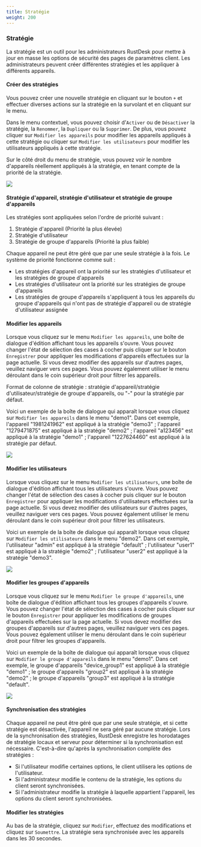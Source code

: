 ```yaml
---
title: Stratégie
weight: 200
---
```


### Stratégie

La stratégie est un outil pour les administrateurs RustDesk pour mettre à jour en masse les options de sécurité des pages de paramètres client. Les administrateurs peuvent créer différentes stratégies et les appliquer à différents appareils.

#### Créer des stratégies

Vous pouvez créer une nouvelle stratégie en cliquant sur le bouton `+` et effectuer diverses actions sur la stratégie en la survolant et en cliquant sur le menu.

Dans le menu contextuel, vous pouvez choisir d'`Activer` ou de `Désactiver` la stratégie, la `Renommer`, la `Dupliquer` ou la `Supprimer`. De plus, vous pouvez cliquer sur `Modifier les appareils` pour modifier les appareils appliqués à cette stratégie ou cliquer sur `Modifier les utilisateurs` pour modifier les utilisateurs appliqués à cette stratégie.

Sur le côté droit du menu de stratégie, vous pouvez voir le nombre d'appareils réellement appliqués à la stratégie, en tenant compte de la priorité de la stratégie.

![](/docs/en/self-host/rustdesk-server-pro/strategy/images/strategy_menu.png)

#### Stratégie d'appareil, stratégie d'utilisateur et stratégie de groupe d'appareils

Les stratégies sont appliquées selon l'ordre de priorité suivant :
1. Stratégie d'appareil (Priorité la plus élevée)
2. Stratégie d'utilisateur
3. Stratégie de groupe d'appareils (Priorité la plus faible)

Chaque appareil ne peut être géré que par une seule stratégie à la fois. Le système de priorité fonctionne comme suit :
- Les stratégies d'appareil ont la priorité sur les stratégies d'utilisateur et les stratégies de groupe d'appareils
- Les stratégies d'utilisateur ont la priorité sur les stratégies de groupe d'appareils
- Les stratégies de groupe d'appareils s'appliquent à tous les appareils du groupe d'appareils qui n'ont pas de stratégie d'appareil ou de stratégie d'utilisateur assignée

#### Modifier les appareils

Lorsque vous cliquez sur le menu `Modifier les appareils`, une boîte de dialogue d'édition affichant tous les appareils s'ouvre. Vous pouvez changer l'état de sélection des cases à cocher puis cliquer sur le bouton `Enregistrer` pour appliquer les modifications d'appareils effectuées sur la page actuelle. Si vous devez modifier des appareils sur d'autres pages, veuillez naviguer vers ces pages. Vous pouvez également utiliser le menu déroulant dans le coin supérieur droit pour filtrer les appareils.

Format de colonne de stratégie : stratégie d'appareil/stratégie d'utilisateur/stratégie de groupe d'appareils, ou "-" pour la stratégie par défaut.

Voici un exemple de la boîte de dialogue qui apparaît lorsque vous cliquez sur `Modifier les appareils` dans le menu "demo1". Dans cet exemple, l'appareil "1981241962" est appliqué à la stratégie "demo3" ; l'appareil "1279471875" est appliqué à la stratégie "demo2" ; l'appareil "a123456" est appliqué à la stratégie "demo1" ; l'appareil "1227624460" est appliqué à la stratégie par défaut.

![](/docs/en/self-host/rustdesk-server-pro/strategy/images/edit_devices.png)

#### Modifier les utilisateurs

Lorsque vous cliquez sur le menu `Modifier les utilisateurs`, une boîte de dialogue d'édition affichant tous les utilisateurs s'ouvre. Vous pouvez changer l'état de sélection des cases à cocher puis cliquer sur le bouton `Enregistrer` pour appliquer les modifications d'utilisateurs effectuées sur la page actuelle. Si vous devez modifier des utilisateurs sur d'autres pages, veuillez naviguer vers ces pages. Vous pouvez également utiliser le menu déroulant dans le coin supérieur droit pour filtrer les utilisateurs.

Voici un exemple de la boîte de dialogue qui apparaît lorsque vous cliquez sur `Modifier les utilisateurs` dans le menu "demo2". Dans cet exemple, l'utilisateur "admin" est appliqué à la stratégie "default" ; l'utilisateur "user1" est appliqué à la stratégie "demo2" ; l'utilisateur "user2" est appliqué à la stratégie "demo3".

![](/docs/en/self-host/rustdesk-server-pro/strategy/images/edit_users.png)

#### Modifier les groupes d'appareils

Lorsque vous cliquez sur le menu `Modifier le groupe d'appareils`, une boîte de dialogue d'édition affichant tous les groupes d'appareils s'ouvre. Vous pouvez changer l'état de sélection des cases à cocher puis cliquer sur le bouton `Enregistrer` pour appliquer les modifications de groupes d'appareils effectuées sur la page actuelle. Si vous devez modifier des groupes d'appareils sur d'autres pages, veuillez naviguer vers ces pages. Vous pouvez également utiliser le menu déroulant dans le coin supérieur droit pour filtrer les groupes d'appareils.

Voici un exemple de la boîte de dialogue qui apparaît lorsque vous cliquez sur `Modifier le groupe d'appareils` dans le menu "demo1". Dans cet exemple, le groupe d'appareils "device_group1" est appliqué à la stratégie "demo1" ; le groupe d'appareils "group2" est appliqué à la stratégie "demo2" ; le groupe d'appareils "group3" est appliqué à la stratégie "default".

![](/docs/en/self-host/rustdesk-server-pro/strategy/images/edit_device_groups.png)

#### Synchronisation des stratégies

Chaque appareil ne peut être géré que par une seule stratégie, et si cette stratégie est désactivée, l'appareil ne sera géré par aucune stratégie. Lors de la synchronisation des stratégies, RustDesk enregistre les horodatages de stratégie locaux et serveur pour déterminer si la synchronisation est nécessaire. C'est-à-dire qu'après la synchronisation complète des stratégies :

* Si l'utilisateur modifie certaines options, le client utilisera les options de l'utilisateur.
* Si l'administrateur modifie le contenu de la stratégie, les options du client seront synchronisées.
* Si l'administrateur modifie la stratégie à laquelle appartient l'appareil, les options du client seront synchronisées.

#### Modifier les stratégies

Au bas de la stratégie, cliquez sur `Modifier`, effectuez des modifications et cliquez sur `Soumettre`. La stratégie sera synchronisée avec les appareils dans les 30 secondes.